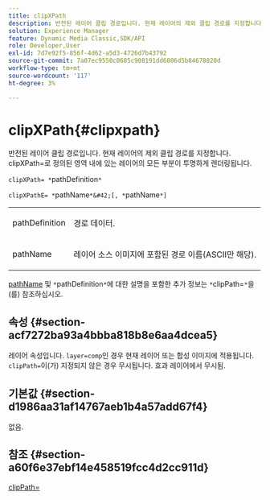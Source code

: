 ```yaml
---
title: clipXPath
description: 반전된 레이어 클립 경로입니다. 현재 레이어의 제외 클립 경로를 지정합니다. clipXPath=로 정의된 영역 내에 있는 레이어의 모든 부분이 투명하게 렌더링됩니다.
solution: Experience Manager
feature: Dynamic Media Classic,SDK/API
role: Developer,User
exl-id: 7d7e92f5-856f-4d62-a5d3-4726d7b43792
source-git-commit: 7a07ec9550c0685c908191dd6806d5b84678820d
workflow-type: tm+mt
source-wordcount: '117'
ht-degree: 3%

---
```


# clipXPath{#clipxpath}

반전된 레이어 클립 경로입니다. 현재 레이어의 제외 클립 경로를 지정합니다. clipXPath=로 정의된 영역 내에 있는 레이어의 모든 부분이 투명하게 렌더링됩니다.

`clipXPath= *`pathDefinition`*`

`clipXPathE= *`pathName`*&#42;[, *`pathName`*]`

<table id="simpletable_27AFC3A694874CF8B673460820EFD90D"> 
 <tr class="strow"> 
  <td class="stentry"> <p><span class="codeph"> <span class="varname"> pathDefinition</span> </span> </p> </td> 
  <td class="stentry"> <p>경로 데이터. </p></td> 
 </tr> 
 <tr class="strow"> 
  <td class="stentry"> <p><span class="codeph"> <span class="varname"> pathName</span> </span> </p> </td> 
  <td class="stentry"> <p>레이어 소스 이미지에 포함된 경로 이름(ASCII만 해당). </p></td> 
 </tr> 
</table>

[pathName](../../../../../is-api/http-ref/image-serving-api-ref/c-http-protocol-reference/c-command-reference/r-clippath.md#reference-8139b1b52dc54749b51b109521ddf83d) 및 `*`pathDefinition`*`에 대한 설명을 포함한 추가 정보는 `*`clipPath=`*`을(를) 참조하십시오.

## 속성 {#section-acf7272ba93a4bbba818b8e6aa4dcea5}

레이어 속성입니다. `layer=comp`인 경우 현재 레이어 또는 합성 이미지에 적용됩니다. `clipPath=`이(가) 지정되지 않은 경우 무시됩니다. 효과 레이어에서 무시됨.

## 기본값 {#section-d1986aa31af14767aeb1b4a57add67f4}

없음.

## 참조 {#section-a60f6e37ebf14e458519fcc4d2cc911d}

[clipPath=](../../../../../is-api/http-ref/image-serving-api-ref/c-http-protocol-reference/c-command-reference/r-clippath.md#reference-8139b1b52dc54749b51b109521ddf83d)
